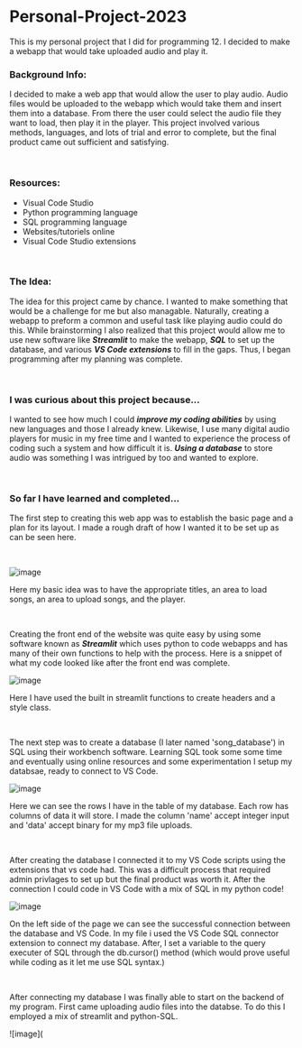 # Personal-Project-2023
This is my personal project that I did for programming 12. I decided to make a webapp that would take uploaded audio and play it. 

### Background Info:
I decided to make a web app that would allow the user to play audio. Audio files would be uploaded to the webapp which would take them and insert them into a database. From there the user could select the audio file they want to load, then play it in the player. This project involved various methods, languages, and lots of trial and error to complete, but the final product came out sufficient and satisfying. 

<br>

### Resources:
* Visual Code Studio
* Python programming language
* SQL programming language
* Websites/tutoriels online
* Visual Code Studio extensions

<br>

### The Idea:
The idea for this project came by chance. I wanted to make something that would be a challenge for me but also managable. Naturally, creating a webapp to preform a common and useful task like playing audio could do this. While brainstorming I also realized that this project would allow me to use new software like ***Streamlit*** to make the webapp, ***SQL*** to set up the database, and various ***VS Code extensions*** to fill in the gaps. Thus, I began programming after my planning was complete.

<br>

### I was curious about this project because...
I wanted to see how much I could ***improve my coding abilities*** by using new languages and those I already knew. Likewise, I use many digital audio players for music in my free time and I wanted to experience the process of coding such a system and how difficult it is. ***Using a database*** to store audio was something I was intrigued by too and wanted to explore. 

<br>

### So far I have learned and completed...
The first step to creating this web app was to establish the basic page and a plan for its layout. I made a rough draft of how I wanted it to be set up as can be seen here.

<br>

![image](https://github.com/Pouya2077/Personal-Project-2023/blob/main/Layout%20of%20Website.png)

Here my basic idea was to have the appropriate titles, an area to load songs, an area to upload songs, and the player.

<br>

Creating the front end of the website was quite easy by using some software known as ***Streamlit*** which uses python to code webapps and has many of their own functions to help with the process. Here is a snippet of what my code looked like after the front end was complete.


![image](https://github.com/Pouya2077/Personal-Project-2023/blob/main/First%20Progress%20Pic.PNG)

Here I have used the built in streamlit functions to create headers and a style class.

<br>

The next step was to create a database (I later named 'song_database') in SQL using their workbench software. Learning SQL took some some time and eventually using online resources and some experimentation I setup my databsae, ready to connect to VS Code. 

![image](https://github.com/Pouya2077/Personal-Project-2023/blob/main/Database%20pic.PNG)

Here we can see the rows I have in the table of my database. Each row has columns of data it will store. I made the column 'name' accept integer input and 'data' accept binary for my mp3 file uploads.

<br>

After creating the database I connected it to my VS Code scripts using the extensions that vs code had. This was a difficult process that required admin privlages to set up but the final product was worth it. After the connection I could code in VS Code with a mix of SQL in my python code!

![image](https://github.com/Pouya2077/Personal-Project-2023/blob/main/Connection%20Pic.PNG)

On the left side of the page we can see the successful connection between the database and VS Code. In my file i used the VS Code SQL connector extension to connect my database. After, I set a variable to the query executer of SQL through the db.cursor() method (which would prove useful while coding as it let me use SQL syntax.)

<br>

After connecting my database I was finally able to start on the backend of my program. First came uploading audio files into the databse. To do this I employed a mix of streamlit and python-SQL.

![image](
